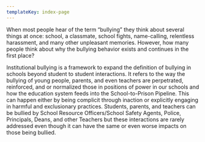 ```yaml
---
templateKey: index-page
---
```

When most people hear of the term “bullying” they think about several things at once: school, a classmate, school fights, name-calling, relentless harassment, and many other unpleasant memories. However, how many people think about why the bullying behavior exists and continues in the first place?

Institutional bullying is a framework to expand the definition of bullying in schools beyond student to student interactions. It refers to the way the bullying of young people, parents, and even teachers are perpetrated, reinforced, and or normalized those in positions of power in our schools and how the education system feeds into the School-to-Prison Pipeline. This can happen either by being complicit through inaction or explicitly engaging in harmful and exclusionary practices. Students, parents, and teachers can be bullied by School Resource Officers/School Safety Agents, Police, Principals, Deans, and other Teachers but these interactions are rarely addressed even though it can have the same or even worse impacts on those being bullied.
